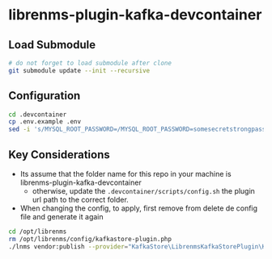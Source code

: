 # librenms-plugin-kafka-devcontainer

## Load Submodule

```sh
# do not forget to load submodule after clone
git submodule update --init --recursive
```

## Configuration

```sh
cd .devcontainer
cp .env.example .env
sed -i 's/MYSQL_ROOT_PASSWORD=/MYSQL_ROOT_PASSWORD=somesecretstrongpassword/g' .env
```

## Key Considerations

- Its assume that the folder name for this repo in your machine is librenms-plugin-kafka-devcontainer
  - otherwise, update the <code>.devcontainer/scripts/config.sh</code> the plugin url path to the correct folder.
- When changing the config, to apply, first remove from delete de config file and generate it again

```sh
cd /opt/librenms
rm /opt/librenms/config/kafkastore-plugin.php
./lnms vendor:publish --provider="KafkaStore\LibrenmsKafkaStorePlugin\KafkaStorePluginProvider"
```